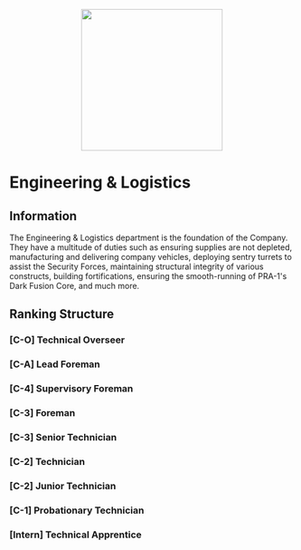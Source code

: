 <p align="center">
  <img src="/../main/Logos%20%26%20Emblems/corvus_e&l.png" height="250" width="250"/></center>
</p>

# Engineering & Logistics

## Information
The Engineering & Logistics department is the foundation of the Company. They have a multitude of duties such as ensuring supplies are not depleted, manufacturing and delivering company vehicles, deploying sentry turrets to assist the Security Forces, maintaining structural integrity of various constructs, building fortifications, ensuring the smooth-running of PRA-1's Dark Fusion Core, and much more.

## Ranking Structure
### [C-O] Technical Overseer

### [C-A] Lead Foreman

### [C-4] Supervisory Foreman

### [C-3] Foreman

### [C-3] Senior Technician

### [C-2] Technician

### [C-2] Junior Technician

### [C-1] Probationary Technician

### [Intern] Technical Apprentice